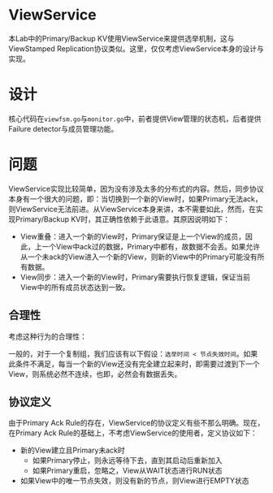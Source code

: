 # ViewService
本Lab中的Primary/Backup KV使用ViewService来提供选举机制，这与ViewStamped Replication协议类似。这里，仅仅考虑ViewService本身的设计与实现。

# 设计
核心代码在`viewfsm.go`与`monitor.go`中，前者提供View管理的状态机，后者提供Failure detector与成员管理功能。

# 问题
ViewService实现比较简单，因为没有涉及太多的分布式的内容。然后，同步协议本身有一个很大的问题，即：当切换到一个新的View时，如果Primary无法ack，则ViewService无法前进。从ViewService本身来讲，本不需要如此，然而，在实现Primary/Backup KV时，其正确性依赖于此语意。其原因说明如下：

+ View重叠：进入一个新的View时，Primary保证是上一个View的成员，因此，上一个View中ack过的数据，Primary中都有，故数据不会丢。如果允许从一个未ack的View进入一个新的View，则新的View中的Primary可能没有所有数据。
+ View同步：进入一个新的View时，Primary需要执行恢复逻辑，保证当前View中的所有成员状态达到一致。

## 合理性
考虑这种行为的合理性：

一般的，对于一个复制组，我们应该有以下假设：`选举时间 < 节点失效时间`。如果此条件不满足，每当一个新的View还没有完全建立起来时，即需要过渡到下一个View，则系统必然不连续，也即，必然会有数据丢失。

## 协议定义
由于Primary Ack Rule的存在，ViewService的协议定义有些不那么明确。现在，在Primary Ack Rule的基础上，不考虑ViewService的使用者，定义协议如下：

+ 新的View建立且Primary未ack时
    + 如果Primary停止，则永远等待下去，直到其启动后重新加入
    + 如果Primary重启，忽略之，View从WAIT状态进行RUN状态
+ 如果View中的唯一节点失效，则没有新的节点，则View进行EMPTY状态